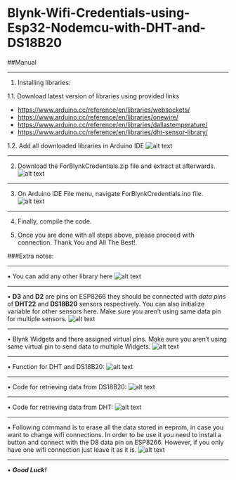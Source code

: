 # Blynk-Wifi-Credentials-using-Esp32-Nodemcu-with-DHT-and-DS18B20

##Manual
***
1.	Installing libraries:

1.1.	Download latest version of libraries using provided links

*	https://www.arduino.cc/reference/en/libraries/websockets/ 
*	https://www.arduino.cc/reference/en/libraries/onewire/ 
*	https://www.arduino.cc/reference/en/libraries/dallastemperature/ 
*	https://www.arduino.cc/reference/en/libraries/dht-sensor-library/ 

1.2.	Add all downloaded libraries in Arduino IDE
![alt text](https://github.com/musman2k/Blynk-Wifi-Credentials-using-Esp32-Nodemcu-with-DHT-and-DS18B20/blob/main/Screenshots/1.png?raw=true)
 ***
 
2.	Download the ForBlynkCredentials.zip file and extract at afterwards.
![alt text](https://github.com/musman2k/Blynk-Wifi-Credentials-using-Esp32-Nodemcu-with-DHT-and-DS18B20/blob/main/Screenshots/2.jpg?raw=true) 
***
 
 
3.	On Arduino IDE File menu, navigate ForBlynkCredentials.ino file.
![alt text](https://github.com/musman2k/Blynk-Wifi-Credentials-using-Esp32-Nodemcu-with-DHT-and-DS18B20/blob/main/Screenshots/3.jpg?raw=true)
 ***
 
4.	Finally, compile the code.


5.	Once you are done with all steps above, please proceed with connection. Thank You and All The Best!.


###Extra notes:
***
•	You can add any other library here
![alt text](https://github.com/musman2k/Blynk-Wifi-Credentials-using-Esp32-Nodemcu-with-DHT-and-DS18B20/blob/main/Screenshots/4.jpg?raw=true)
 ***
•	**D3** and **D2** are pins on ESP8266 they should be connected with *data pins* of **DHT22** and **DS18B20** sensors respectively. You can also initialize variable for other sensors here. Make sure you aren’t using same data pin for multiple sensors.
![alt text](https://github.com/musman2k/Blynk-Wifi-Credentials-using-Esp32-Nodemcu-with-DHT-and-DS18B20/blob/main/Screenshots/5.jpg?raw=true) 
 ***
•	Blynk Widgets and there assigned virtual pins. Make sure you aren’t using same virtual pin to send data to multiple Widgets.
![alt text](https://github.com/musman2k/Blynk-Wifi-Credentials-using-Esp32-Nodemcu-with-DHT-and-DS18B20/blob/main/Screenshots/6.jpg?raw=true)
 ***
•	Function for DHT and DS18B20:
![alt text](https://github.com/musman2k/Blynk-Wifi-Credentials-using-Esp32-Nodemcu-with-DHT-and-DS18B20/blob/main/Screenshots/7.jpg?raw=true)
 ***
•	Code for retrieving data from DS18B20:
![alt text](https://github.com/musman2k/Blynk-Wifi-Credentials-using-Esp32-Nodemcu-with-DHT-and-DS18B20/blob/main/Screenshots/8.jpg?raw=true)
 ***
•	Code for retrieving data from DHT:
![alt text](https://github.com/musman2k/Blynk-Wifi-Credentials-using-Esp32-Nodemcu-with-DHT-and-DS18B20/blob/main/Screenshots/9.jpg?raw=true)
 ***
•	Following command is to erase all the data stored in eeprom, in case you want to change wifi connections. In order to be use it you need to install a button and connect with the D8 data pin on ESP8266. However, if you only have one wifi connection just leave it as it is.
 ![alt text](https://github.com/musman2k/Blynk-Wifi-Credentials-using-Esp32-Nodemcu-with-DHT-and-DS18B20/blob/main/Screenshots/10.jpg?raw=true)
 ***
•	***Good Luck!***

